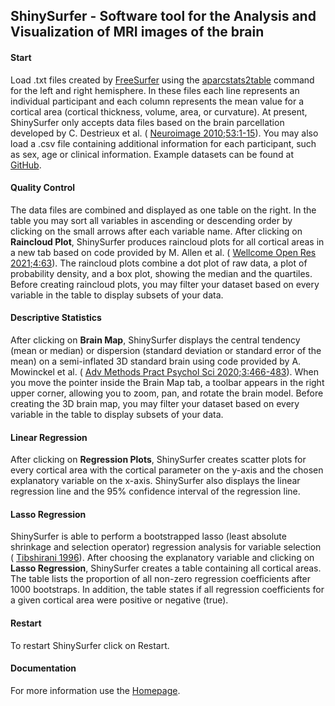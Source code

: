 ## __ShinySurfer__ - Software tool for the Analysis and Visualization of MRI images of the brain

#### Start
Load .txt files created by [FreeSurfer](https://freesurfer.net) using the [aparcstats2table](https://surfer.nmr.mgh.harvard.edu/fswiki/aparcstats2table) command for the left and right hemisphere. In these files each line represents an individual participant and each column represents the mean value for a cortical area (cortical thickness, volume, area, or curvature). At present, ShinySurfer only accepts data files based on the brain parcellation developed by C. Destrieux et al. ( [Neuroimage 2010;53:1-15](https://www.sciencedirect.com/science/article/abs/pii/S1053811910008542)). You may also load a .csv file containing additional information for each participant, such as sex, age or clinical information. Example datasets can be found at [GitHub](https://github.com/SandraKla/ShinySurfer/tree/master/example%20data). 

#### Quality Control
The data files are combined and displayed as one table on the right. In the table you may sort all variables in ascending or descending order by clicking on the small arrows after each variable name.
After clicking on __Raincloud Plot__, ShinySurfer produces raincloud plots for all cortical areas in a new tab based on code provided by M. Allen et al. ( [Wellcome Open Res 2021;4:63](https://wellcomeopenresearch.org/articles/4-63/v2)). The raincloud plots combine a dot plot of raw data, a plot of probability density, and a box plot, showing the median and the quartiles. Before creating raincloud plots, you may filter your dataset based on every variable in the table to display subsets of your data.

#### Descriptive Statistics
After clicking on __Brain Map__, ShinySurfer displays the central tendency (mean or median) or dispersion (standard deviation or standard error of the mean) on a semi-inflated 3D standard brain using code provided by A. Mowinckel et al. ( [Adv Methods Pract Psychol Sci 2020;3:466-483](https://journals.sagepub.com/doi/full/10.1177/2515245920928009)). When you move the pointer inside the Brain Map tab, a toolbar appears in the right upper corner, allowing you to zoom, pan, and rotate the brain model. Before creating the 3D brain map, you may filter your dataset based on every variable in the table to display subsets of your data.

#### Linear Regression
After clicking on __Regression Plots__, ShinySurfer creates scatter plots for every cortical area with the cortical parameter on the y-axis and the chosen explanatory variable on the x-axis. ShinySurfer also displays the linear regression line and the 95% confidence interval of the regression line.

#### Lasso Regression
ShinySurfer is able to perform a bootstrapped lasso (least absolute shrinkage and selection operator) regression analysis for variable selection ( [Tibshirani 1996](https://rss.onlinelibrary.wiley.com/doi/abs/10.1111/j.2517-6161.1996.tb02080.x)). After choosing the explanatory variable and clicking on __Lasso Regression__, ShinySurfer creates a table containing all cortical areas. The table lists the proportion of all non-zero regression coefficients after 1000 bootstraps. In addition, the table states if all regression coefficients for a given cortical area were positive or negative (true).

#### Restart
To restart ShinySurfer click on Restart.

#### Documentation
For more information use the [Homepage](https://sandrakla.github.io/ShinySurfer_Homepage/).
